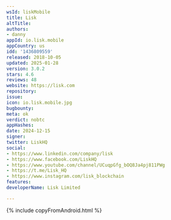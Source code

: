 ```yaml
---
wsId: liskMobile
title: Lisk
altTitle: 
authors:
- danny
appId: io.lisk.mobile
appCountry: us
idd: '1436809559'
released: 2018-10-05
updated: 2025-01-28
version: 3.0.2
stars: 4.6
reviews: 48
website: https://lisk.com
repository: 
issue: 
icon: io.lisk.mobile.jpg
bugbounty: 
meta: ok
verdict: nobtc
appHashes: 
date: 2024-12-15
signer: 
twitter: LiskHQ
social:
- https://www.linkedin.com/company/lisk
- https://www.facebook.com/LiskHQ
- https://www.youtube.com/channel/UCuqpGfg_bOQ8Ja4pj811PWg
- https://t.me/Lisk_HQ
- https://www.instagram.com/lisk_blockchain
features: 
developerName: Lisk Limited

---
```


{% include copyFromAndroid.html %}
